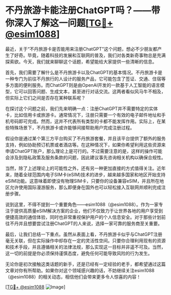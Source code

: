 # 不丹旅游卡能注册ChatGPT吗？——带你深入了解这一问题[[TG💪+ @esim1088](https://t.me/s/esim1088)]

最近，关于“不丹旅游卡是否能用来注册ChatGPT”这个问题，想必不少朋友都产生了好奇。毕竟，随着科技的发展和互联网的普及，我们对各类新奇事物总是充满探索欲。今天，我们就来聊聊这个话题，希望能给大家提供一些清晰的信息。

首先，我们需要了解什么是不丹旅游卡以及ChatGPT的基本情况。不丹旅游卡是一种专门为前往不丹旅行的人设计的服务产品，它可能包含了签证、交通、住宿等多方面的便利服务。而ChatGPT则是由OpenAI开发的一款基于人工智能的语言模型，它可以回答问题、生成文本，甚至进行对话交流。这两者看似风马牛不相及，但实际上它们之间是否存在某种联系呢？

在探讨这个问题之前，我们先来明确一点：注册ChatGPT并不需要特定的实体卡，比如信用卡或旅游卡。通常情况下，注册只需要一个有效的电子邮件地址和手机号码即可完成。然而，这并不代表所有类型的卡都不能发挥作用。实际上，在某些特殊场景下，不丹旅游卡或许能够间接帮助用户完成注册过程。

假设你是通过某个第三方平台购买了不丹旅游套餐，并且该平台提供了额外的服务支持，例如协助预订机票或者酒店等。在这种情况下，如果你希望利用这些资源来申请ChatGPT账户，那么理论上是可行的。不过需要注意的是，这样的操作可能会涉及到隐私政策及服务条款的问题，因此建议事先咨询相关机构以确保合规性。

当然，除了上述理论上的可能性之外，还有另一种更加直接的方式值得关注。近年来，随着全球范围内电子SIM卡(eSIM)技术的进步，越来越多国家和地区开始支持eSIM功能。这意味着即使没有物理SIM卡，只要你的设备兼容eSIM，并且所在地区允许使用国际漫游服务，那么即便身在国外也可以轻松接入互联网并顺利完成注册步骤。

说到这里，不得不提到一个重要角色——esim1088（@esim1088）。作为一家专注于提供高质量eSIM解决方案的企业，他们不仅致力于让世界各地的用户享受到便捷高效的通信体验，同时也非常重视保护用户的个人信息安全。对于那些计划前往不丹并且想要尝试注册ChatGPT的人来说，选择一家可靠的服务商至关重要。

最后，让我们总结一下重点。虽然从表面上看，不丹旅游卡似乎与ChatGPT注册毫无关联，但在实际操作中却存在一定的灵活性空间。只要你合理利用现有的资源和技术手段，并且遵循相关的法律法规，那么实现这一目标并非遥不可及。当然，这一切的前提是你必须保持谨慎态度，避免任何可能导致风险的行为发生。

无论你是初次接触这类话题的新手，还是已经有一定经验的老手，都希望通过这篇文章对你有所帮助。如果你对这个领域感兴趣的话，不妨继续关注esim1088（@esim1088）的相关动态，相信他们会带来更多令人惊喜的内容！

[[TG💪+ @esim1088](https://t.me/s/esim1088) ![Image](https://i.postimg.cc/4NQfJmqS/Snipaste-2025-05-13-00-14-12.png)]